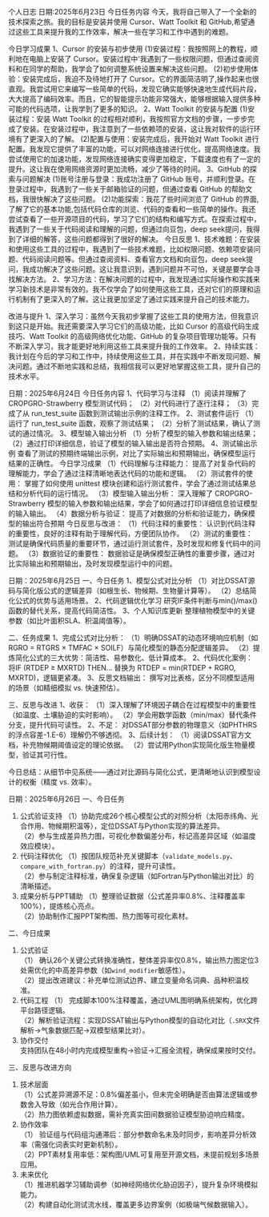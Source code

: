 个人日志
日期:2025年6月23日
今日任务内容
今天，我将自己带入了一个全新的技术探索之旅。我的目标是安装并使用 Cursor、Watt Toolkit 和 GitHub,希望通过这些工具来提升我的工作效率，解决一些在学习和工作中遇到的难题。

今日学习成果
1、Cursor 的安装与初步使用
(1)安装过程：我按照网上的教程，顺利地在电脑上安装了 Cursor。安装过程中'我遇到了一些权限问题，但通过查阅资料和在同学的帮助，我学会了如何调整系统设置来解决这些问题。
(2)初步使用体验：安装完成后，我迫不及待地打开了 Cursor。它的界面简洁明了,操作起来也很直观。我尝试用它来编写一些简单的代码，发现它确实能够快速地生成代码片段，大大提高了编码效率。而且，它的智能提示功能非常强大，能够根据输入提供多种可能的代码选项，让我学到了更多的知识。
2、Watt Toolkit 的安装与配置
(1)安装过程：安装 Watt Toolkit 的过程相对顺利，我按照官方文档的步骤，一步步完成了安装。在安装过程中，我注意到了一些依赖项的安装，这让我对软件的运行环境有了更深入的了解。
(2)配置与使用：安装完成后，我开始对 Watt Toolkit 进行配置。我发现它提供了丰富的功能，可以对网络连接进行优化，提高网络速度。我尝试使用它的加速功能，发现网络连接确实变得更加稳定，下载速度也有了一定的提升。这让我在使用网络资源时更加流畅，减少了等待的时间。
3、GitHub 的探索与问题解决
(1)账号注册与登录：我成功注册了 GitHub 账号，并顺利登录。在登录过程中，我遇到了一些关于邮箱验证的问题，但通过查看 GitHub 的帮助文档，我很快解决了这些问题。
(2)功能探索：我花了些时间浏览了 GitHub 的界面,了解了它的基本功能,包括代码仓库的浏览、代码的查看和一些简单的操作。我还尝试查看了一些开源项目的代码，学习了它们的结构和编写方式。在探索过程中，我遇到了一些关于代码阅读和理解的问题，但通过向豆包，deep seek提问，我得到了详细的解答，这些问题都得到了很好的解决。
今日反思
1、技术难题：在安装和使用这些工具的过程中，我遇到了一些技术难题，比如权限问题、依赖项安装问题、代码阅读问题等。但通过查阅资料、查看官方文档和向豆包，deep seek提问，我成功解决了这些问题。这让我意识到，遇到问题并不可怕，关键是要学会寻找解决方法。
2、学习方法：在解决问题的过程中，我发现通过实际操作和实践来学习新技术是非常有效的。我不仅学会了如何使用这些工具，还对它们的原理和运行机制有了更深入的了解。这让我更加坚定了通过实践来提升自己的技术能力。

改进与提升
1、深入学习：虽然今天我初步掌握了这些工具的使用方法，但我意识到这只是开始。我还需要深入学习它们的高级功能，比如 Cursor 的高级代码生成技巧、Watt Toolkit 的高级网络优化功能、GitHub 的复杂项目管理功能等。只有不断深入学习，我才能更好地利用这些工具来提升我的工作效率。
2、持续实践：我计划在今后的学习和工作中，持续使用这些工具，并在实践中不断发现问题、解决问题。通过不断地实践和总结，我相信我可以更好地掌握这些工具，提升自己的技术水平。


日期：2025年6月24日
今日任务内容
1、代码学习与注释
（1）阅读并理解了CROPGRO-Strawberry 模型测试代码；
（2）对代码进行了逐行注释；
（3）完成了从 run_test_suite 函数到测试输出示例的注释工作。
2、测试套件运行
（1）运行了 run_test_suite 函数，观察了测试结果；
（2）分析了测试结果，确认了测试的通过情况。
3、模型输入输出分析
（1）分析了模型的输入参数和输出结果；
（2）通过打印详细信息，验证了模型的输入输出是否符合预期。
4、测试输出示例
查看了测试的预期终端输出示例，对比了实际输出和预期输出，确保模型运行结果的正确性。
今日学习成果
（1）代码理解与注释能力：
提高了对复杂代码的理解能力，学会了通过注释清晰地表达代码的功能和逻辑。
（2）测试套件的使用：
掌握了如何使用 unittest 模块创建和运行测试套件，学会了通过测试结果总结和分析代码的运行情况。
（3）模型输入输出分析：
深入理解了 CROPGRO-Strawberry 模型的输入参数和输出结果，学会了如何通过打印详细信息验证模型的输入输出。
（4）数据分析与验证：
提高了对数据的分析和验证能力，确保模型的输出符合预期
今日反思与改进：
（1）代码注释的重要性：
认识到代码注释的重要性，良好的注释有助于理解代码，方便团队协作。
（2）测试的重要性：
测试是确保代码质量的重要环节，通过运行测试套件，及时发现和修复代码中的问题。
（3）数据验证的重要性：
数据验证是确保模型正确性的重要步骤，通过对比实际输出和预期输出，及时发现模型运行中的问题。


日期：2025年6月25日
一、今日任务
1、模型公式对比分析
（1）对比DSSAT源码与简化版公式的逻辑差异（如根生长、物候期、生物量计算等）。
（2）总结简化公式的优势与适用场景。
2、代码逻辑优化学习
研究IF条件判断与min()/max()函数的替代关系，提高代码简洁性。
3、个人知识库更新
整理植物模型中的关键参数（如比叶面积SLA、积温阈值等）。

二、任务成果
1、完成公式对比分析：
（1）明确DSSAT的动态环境响应机制（如RGRO = RTGRS × TMFAC × SOILF）与简化模型的静态分配逻辑差异。
（2）提炼简化公式的三大优势：简洁性、易参数化、低计算成本。
2、代码优化案例：
将IF (RTDEP ≥ MXRTD) THEN... 替换为 RTDEP = min(RTDEP + RGRO, MXRTD)，逻辑更紧凑。
3、反思文档输出：
撰写对比表格，区分不同模型适用的场景（如精细模拟 vs. 快速预估）。

三、反思与改进
1、收获：
（1）深入理解了环境因子耦合在过程模型中的重要性（如温度、土壤胁迫的实时影响）。
（2）学会用数学函数（min/max）替代条件分支，提升代码可读性。
2、不足：
对DSSAT部分参数的物理意义（如PHTHRS的浮点容差-1.E-6）理解仍不够透彻。
3、后续计划：
（1）阅读DSSAT官方文档，补充物候期阈值设定的理论依据。
（2）尝试用Python实现简化版生物量模型，验证其可行性。

今日总结：从细节中见系统——通过对比源码与简化公式，更清晰地认识到模型设计的权衡（精度 vs. 效率）。

日期：2025年6月26日
一、今日任务 
1. 公式验证支持
   （1）协助完成26个核心模型公式的对照分析（太阳赤纬角、光合作用、物候期积温等），定位DSSAT与Python实现的算法差异。  
  （2）参与生成差异热力图，可视化参数偏差分布，标记高差异区域（如温度效应模块）。  
2. 代码注释优化 
   （1）按团队规范补充关键脚本（`validate_models.py`、`compare_with_fortran.py`）的注释，提升可读性。  
   （2）参与制定注释标准，确保复杂逻辑（如Fortran与Python输出对比）的清晰描述。  
3. 成果分析与PPT辅助
    （1）整理验证数据（公式差异率0.8%、注释覆盖率100%），提炼核心亮点。  
     （2）协助制作汇报PPT架构图、热力图等可视化素材。  

二、今日成果  
1. 公式验证  
   （1） 确认26个关键公式转换准确性，整体差异率仅0.8%，输出热力图定位3处需优化的中高差异参数（如`wind_modifier`敏感性）。  
   （2）提出改进建议：补充单位测试边界、建立变量命名词典、品种积温校准。  
2. 代码工程 
  （1） 完成脚本100%注释覆盖，通过UML图明确系统架构，优化跨平台路径逻辑。  
   （2）解析验证流程：实现DSSAT输出与Python模型的自动化对比（`.SRX`文件解析→气象数据匹配→双模型结果比对）。  
3. 协作交付  
   支持团队在48小时内完成模型重构→验证→汇报全流程，确保成果按时交付。  

三、反思与改进方向  
1. 技术层面  
   （1）公式差异溯源不足：0.8%偏差虽小，但未完全明确是否由算法逻辑或参数舍入导致（如光合作用计算）。  
   （2）热力图依赖虚拟数据，需补充真实田间数据验证模型胁迫响应精度。  
2. 协作效率  
  （1） 验证组与代码组沟通滞后：部分参数命名未及时同步，影响差异分析效率（需强化词表实时更新机制）。  
   （2）PPT素材复用率低：架构图/UML可复用至开源文档，未提前规划多场景应用。  
3. 未来优化  
   （1）推进机器学习辅助调参（如神经网络优化胁迫因子），提升复杂环境模拟能力。  
   （2）构建自动化测试流水线，覆盖更多边界案例（如极端气候数据输入）。  

